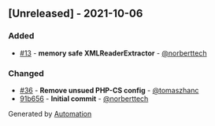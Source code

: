 ## [Unreleased] - 2021-10-06

### Added
- [#13](https://github.com/flow-php/etl-adapter-xml/pull/13) - **memory safe XMLReaderExtractor** - [@norberttech](https://github.com/norberttech)

### Changed
- [#36](https://github.com/flow-php/etl-adapter-xml/pull/36) - **Remove unsued PHP-CS config** - [@tomaszhanc](https://github.com/tomaszhanc)
- [91b656](https://github.com/flow-php/etl-adapter-xml/commit/91b6565354a85c109a77c9e3d0b5c8942ff7f604) - **Initial commit** - [@norberttech](https://github.com/norberttech)

Generated by [Automation](https://github.com/aeon-php/automation)